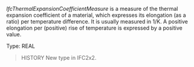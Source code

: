 _IfcThermalExpansionCoefficientMeasure_ is a measure of the thermal expansion coefficient of a material, which expresses its elongation (as a ratio) per temperature difference. It is usually measured in 1/K. A positive elongation per (positive) rise of temperature is expressed by a positive value.

<!-- end of short definition -->


Type: REAL

> HISTORY New type in IFC2x2.
